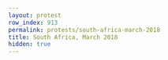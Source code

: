 ```yaml
---
layout: protest
row_index: 913
permalink: protests/south-africa-march-2018
title: South Africa, March 2018
hidden: true
---
```

